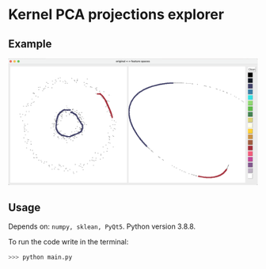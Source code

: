 # Kernel PCA projections explorer

## Example

![alt text](example.png)

## Usage

Depends on: `numpy, sklean, PyQt5`. Python version 3.8.8.

To run the code write in the terminal:
```bash
>>> python main.py
```
